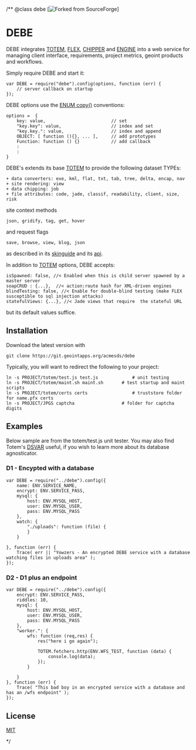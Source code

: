 /**
@class debe [![Forked from SourceForge](https://sourceforge.net)]
# DEBE

DEBE integrates [TOTEM](https://git.geointapps.org/acmesds/totem), [FLEX](https://git.geointapps.org/acmesds/flex),
[CHIPPER](https://git.geointapps.org/acmesds/chipper) and [ENGINE](https://git.geointapps.org/acmesds/engine) into a 
web service for managing client interface, requirements, project metrics, geoint products and workflows.

Simply require DEBE and start it:

	var DEBE = require("debe").config(options, function (err) {
		// server callback on startup
	});
	
DEBE options use the [ENUM copy()](https://git.geointapps.org/acmesds/enum) conventions:

	options =  {
		key: value, 						// set 
		"key.key": value, 					// index and set
		"key.key.": value,					// index and append
		OBJECT: [ function (){}, ... ], 	// add prototypes
		Function: function () {} 			// add callback
		:
		:
	}

DEBE's extends its base [TOTEM](https://git.geointapps.org/acmesds/totem) to provide
the following dataset TYPEs:

	+ data converters: exe, kml, flat, txt, tab, tree, delta, encap, nav
	+ site rendering: view
	+ data chipping: job
	+ file attributes: code, jade, classif, readability, client, size, risk
	
site context methods

	json, gridify, tag, get, hover
	
and request flags

	save, browse, view, blog, json

as described in its [skinguide](/skinguide.view) and its [api](/api.view).

In addition to [TOTEM](https://git.geointapps.org/acmesds/totem) options, DEBE accepts:

	isSpawned: false, //< Enabled when this is child server spawned by a master server
	soapCRUD : {...},  //< action:route hash for XML-driven engines
	blindTesting: false, //< Enable for double-blind testing (make FLEX susceptible to sql injection attacks)
	statefulViews: {...}, //< Jade views that require  the stateful URL

but its default values suffice.  

## Installation

Download the latest version with

	git clone https://git.geointapps.org/acmesds/debe
	
Typically, you will want to redirect the following to your project:

	ln -s PROJECT/totem/test.js test.js 			# unit testing
	ln -s PROJECT/totem/maint.sh maint.sh 		# test startup and maint scripts
	ln -s PROJECT/totem/certs certs					# truststore folder for name.pfx certs 
	ln -s PROJECT/JPGS captcha 	 				# folder for captcha digits

## Examples

Below sample are from the totem/test.js unit tester.  You may  also find Totem's [DSVAR](https://git.geointapps.org/acmesds/dsvar) 
useful, if you wish to learn more about its database agnosticator.

### D1 - Encypted with a database

	var DEBE = require("../debe").config({
		name: ENV.SERVICE_NAME,
		encrypt: ENV.SERVICE_PASS,
		mysql: {
			host: ENV.MYSQL_HOST,
			user: ENV.MYSQL_USER,
			pass: ENV.MYSQL_PASS
		},
		watch: {
			"./uploads": function (file) {
			}
		}

	}, function (err) {
		Trace( err || "Yowzers - An encrypted DEBE service with a database watching files in uploads area" );
	});

### D2 - D1 plus an endpoint

	var DEBE = require("../debe").config({
		encrypt: ENV.SERVICE_PASS,
		riddles: 10,
		mysql: {
			host: ENV.MYSQL_HOST,
			user: ENV.MYSQL_USER,
			pass: ENV.MYSQL_PASS
		},
		"worker.": {
			wfs: function (req,res) {
				res("here i go again");

				TOTEM.fetchers.http(ENV.WFS_TEST, function (data) {
					console.log(data);
				});
			}

		}
	}, function (err) {
		Trace( "This bad boy in an encrypted service with a database and has an /wfs endpoint" );
	});
		
		
## License

[MIT](LICENSE)

*/